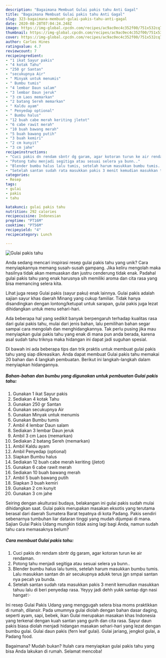 ```yaml
---
description: "Bagaimana Membuat Gulai pakis tahu Anti Gagal"
title: "Bagaimana Membuat Gulai pakis tahu Anti Gagal"
slug: 323-bagaimana-membuat-gulai-pakis-tahu-anti-gagal
date: 2020-08-28T07:04:24.248Z
image: https://img-global.cpcdn.com/recipes/ac9ac0ec4c352f00/751x532cq70/gulai-pakis-tahu-foto-resep-utama.jpg
thumbnail: https://img-global.cpcdn.com/recipes/ac9ac0ec4c352f00/751x532cq70/gulai-pakis-tahu-foto-resep-utama.jpg
cover: https://img-global.cpcdn.com/recipes/ac9ac0ec4c352f00/751x532cq70/gulai-pakis-tahu-foto-resep-utama.jpg
author: Carlos Hines
ratingvalue: 4.7
reviewcount: 7
recipeingredient:
- "1 ikat Sayur pakis"
- "4 kotak Tahu"
- "250 gr Santan"
- "secukupnya Air"
- " Minyak untuk menumis"
- " Bumbu tumis"
- "4 lembar Daun salam"
- "3 lembar Daun jeruk"
- "3 cm Laos memarkan"
- "2 batang Sereh memarkan"
- " Kaldu ayam"
- " Penyedap optional"
- " Bumbu halus"
- "12 buah cabe merah keriting jletot"
- "6 cabe rawit merah"
- "10 buah bawang merah"
- "5 buah bawang putih"
- "3 buah kemiri"
- "2 cm kunyit"
- "3 cm jahe"
recipeinstructions:
- "Cuci pakis dn rendam sbntr dg garam, agar kotoran turun ke air rendaman."
- "Potong tahu menjadi segitiga atau sesuai selera ya bunn.."
- "Blender bumbu halus lalu tumis, setelah harum masukkan bumbu tumis. Lalu masukkan santan dn air secukupnya adukk terus jgn smpai santan nya pecah ya bunda."
- "Setelah santan sudah rata masukkan pakis 3 menit kemudian masukkan tahuu lalu di beri penyedap rasa. Yeyyy jadi dehh yukk santap dgn nasi hangat✨"
categories:
- Resep
tags:
- gulai
- pakis
- tahu

katakunci: gulai pakis tahu 
nutrition: 292 calories
recipecuisine: Indonesian
preptime: "PT16M"
cooktime: "PT56M"
recipeyield: "4"
recipecategory: Lunch

---
```



![Gulai pakis tahu](https://img-global.cpcdn.com/recipes/ac9ac0ec4c352f00/751x532cq70/gulai-pakis-tahu-foto-resep-utama.jpg)

Anda sedang mencari inspirasi resep gulai pakis tahu yang unik? Cara menyiapkannya memang susah-susah gampang. Jika keliru mengolah maka hasilnya tidak akan memuaskan dan justru cenderung tidak enak. Padahal gulai pakis tahu yang enak harusnya sih memiliki aroma dan cita rasa yang bisa memancing selera kita.

Lihat juga resep Gulai pakis (sayur paku) enak lainnya. Gulai pakis adalah sajian sayur khas daerah Minang yang cukup familiar. Tidak hanya disandingkan dengan lontong/ketupat untuk sarapan, gulai pakis juga lezat dihidangkan untuk menu sehari-hari.

Ada beberapa hal yang sedikit banyak berpengaruh terhadap kualitas rasa dari gulai pakis tahu, mulai dari jenis bahan, lalu pemilihan bahan segar sampai cara mengolah dan menghidangkannya. Tak perlu pusing jika mau menyiapkan gulai pakis tahu yang enak di mana pun anda berada, karena asal sudah tahu triknya maka hidangan ini dapat jadi suguhan spesial.


Di bawah ini ada beberapa tips dan trik praktis untuk membuat gulai pakis tahu yang siap dikreasikan. Anda dapat membuat Gulai pakis tahu memakai 20 bahan dan 4 langkah pembuatan. Berikut ini langkah-langkah dalam menyiapkan hidangannya.

<!--inarticleads1-->

##### Bahan-bahan dan bumbu yang digunakan untuk pembuatan Gulai pakis tahu:

1. Gunakan 1 ikat Sayur pakis
1. Sediakan 4 kotak Tahu
1. Gunakan 250 gr Santan
1. Gunakan secukupnya Air
1. Gunakan  Minyak untuk menumis
1. Gunakan  Bumbu tumis
1. Ambil 4 lembar Daun salam
1. Sediakan 3 lembar Daun jeruk
1. Ambil 3 cm Laos (memarkan)
1. Sediakan 2 batang Sereh (memarkan)
1. Ambil  Kaldu ayam
1. Ambil  Penyedap (optional)
1. Siapkan  Bumbu halus
1. Sediakan 12 buah cabe merah keriting (jletot)
1. Gunakan 6 cabe rawit merah
1. Sediakan 10 buah bawang merah
1. Ambil 5 buah bawang putih
1. Siapkan 3 buah kemiri
1. Gunakan 2 cm kunyit
1. Gunakan 3 cm jahe


Seiring dengan akulturasi budaya, belakangan ini gulai pakis sudah mulai dihidangkan saat. Gulai pakis merupakan masakan eksotis yang terutama berasal dari daerah Sumatera Barat tepatnya di kota Padang. Pakis sendiri sebenarnya tumbuhan liar dataran tinggi yang mudah dijumpai di mana. Sajian Gulai Pakis Udang mungkin tidak asing lagi bagi Anda, namun sudah tahu cara memasaknya belum? 

<!--inarticleads2-->

##### Cara membuat Gulai pakis tahu:

1. Cuci pakis dn rendam sbntr dg garam, agar kotoran turun ke air rendaman.
1. Potong tahu menjadi segitiga atau sesuai selera ya bunn..
1. Blender bumbu halus lalu tumis, setelah harum masukkan bumbu tumis. Lalu masukkan santan dn air secukupnya adukk terus jgn smpai santan nya pecah ya bunda.
1. Setelah santan sudah rata masukkan pakis 3 menit kemudian masukkan tahuu lalu di beri penyedap rasa. Yeyyy jadi dehh yukk santap dgn nasi hangat✨


Ini resep Gulai Pakis Udang yang menggugah selera bisa moms praktikkan di rumah, dilansir. Pada umumnya gulai diolah dengan bahan dasar daging, seperti ayam, sapi, bebek, ikan Gulai merupakan masakan khas Indonesia yang terkenal dengan kuah santan yang gurih dan cita rasa. Sayur daun pakis biasa diolah menjadi hidangan masakan sehari-hari yang lezat dengan bumbu gulai. Gulai daun pakis (fern leaf gulai). Gulai jariang, jengkol gulai, a Padang food. 

Bagaimana? Mudah bukan? Itulah cara menyiapkan gulai pakis tahu yang bisa Anda lakukan di rumah. Selamat mencoba!
